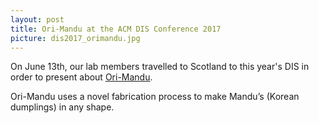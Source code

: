 ```yaml
---
layout: post
title: Ori-Mandu at the ACM DIS Conference 2017
picture: dis2017_orimandu.jpg
---
```


On June 13th, our lab members travelled to Scotland to this year's DIS in order to present about <a target = "_blank" href = "http://www.design-science.or.kr/eng_index.asp">Ori-Mandu</a>.

Ori-Mandu uses a novel fabrication process to make Mandu’s (Korean dumplings) in any shape.

